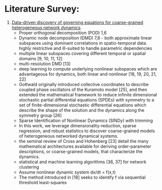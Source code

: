 # Literature Survey:

1. [Data-driven discovery of governing equations for coarse-grained
heterogeneous network dynamics](https://arxiv.org/pdf/2205.10965.pdf).  
    - Proper orthogonal decomposition (POD) 1,6
    - Dynamic node decomposition (DMD) 7,8 - both approximate linear subspaces using dominant correlations in spatio-temporal data.  highly restrictive and ill-suited to
handle parametric dependencies
    - multiple linear subspaces covering different temporal or spatial domains [9, 10, 11, 12]
    -  multi-resolution DMD [13]
    - deep learning to compute underlying nonlinear subspaces which are advantageous for dynamics, both linear and nonlinear [18, 19, 20, 21, 22]
    - Gottwald originally introduced collective coordinates to describe coupled phase oscillators of the Kuramoto model [25], and then extended the mathematical framework to reduce infinite dimensional stochastic partial differential equations (SPDEs) with symmetry to a set of finite-dimensional stochastic differential equations which describe the shape of the solution and the dynamics along the symmetry group [26]
    -  Sparse Identification of Nonlinear Dynamics (SINDy) with trimming
    - In this work, we leverage dimensionality-reduction, sparse regression, and robust statistics to discover coarse-grained models of heterogeneous networked dynamical systems.
    - the seminal review of Cross and Hohenberg [23] detail the many mathematical architectures available for deriving order-parameter descriptions, or coarse-grained models, that characterize the dynamics.
    - statistical and machine learning algorithms [36, 37] for network clustering
    - Assume nonlinear dynamic system dx/dt = f(x,t)
    -  The method introduced in [18] seeks to identify f via sequential threshold least-squares
